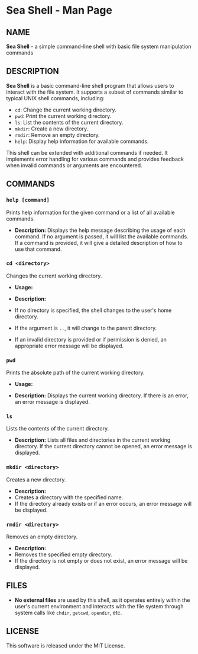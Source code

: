 # Sea Shell - Man Page

## NAME
**Sea Shell** - a simple command-line shell with basic file system manipulation commands

## DESCRIPTION
**Sea Shell** is a basic command-line shell program that allows users to interact with the file system. It supports a subset of commands similar to typical UNIX shell commands, including:
- `cd`: Change the current working directory.
- `pwd`: Print the current working directory.
- `ls`: List the contents of the current directory.
- `mkdir`: Create a new directory.
- `rmdir`: Remove an empty directory.
- `help`: Display help information for available commands.

This shell can be extended with additional commands if needed. It implements error handling for various commands and provides feedback when invalid commands or arguments are encountered.

## COMMANDS

### `help [command]`
Prints help information for the given command or a list of all available commands.

- **Description:**
Displays the help message describing the usage of each command. If no argument is passed, it will list the available commands. If a command is provided, it will give a detailed description of how to use that command.

### `cd <directory>`
Changes the current working directory.

- **Usage:**

- **Description:**
- If no directory is specified, the shell changes to the user's home directory.
- If the argument is `..`, it will change to the parent directory.
- If an invalid directory is provided or if permission is denied, an appropriate error message will be displayed.

### `pwd`
Prints the absolute path of the current working directory.

- **Usage:**

- **Description:**
Displays the current working directory. If there is an error, an error message is displayed.

### `ls`
Lists the contents of the current directory.

- **Description:**
Lists all files and directories in the current working directory. If the current directory cannot be opened, an error message is displayed.

### `mkdir <directory>`
Creates a new directory.

- **Description:**
- Creates a directory with the specified name.
- If the directory already exists or if an error occurs, an error message will be displayed.

### `rmdir <directory>`
Removes an empty directory.

- **Description:**
- Removes the specified empty directory.
- If the directory is not empty or does not exist, an error message will be displayed.


## FILES
- **No external files** are used by this shell, as it operates entirely within the user's current environment and interacts with the file system through system calls like `chdir`, `getcwd`, `opendir`, etc.



## LICENSE
This software is released under the MIT License.
